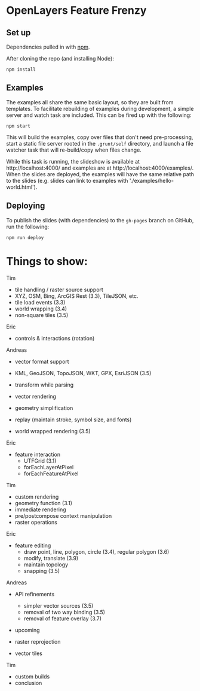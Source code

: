 # OpenLayers Feature Frenzy

## Set up

Dependencies pulled in with [npm](https://npmjs.org/).

After cloning the repo (and installing Node):

    npm install

## Examples

The examples all share the same basic layout, so they are built from templates.  To facilitate rebuilding of examples during development, a simple server and watch task are included.  This can be fired up with the following:

    npm start

This will build the examples, copy over files that don't need pre-processing, start a static file server rooted in the `.grunt/self` directory, and launch a file watcher task that will re-build/copy when files change.

While this task is running, the slideshow is available at http://localhost:4000/ and examples are at http://localhost:4000/examples/.  When the slides are deployed, the examples will have the same relative path to the slides (e.g. slides can link to examples with './examples/hello-world.html').

## Deploying

To publish the slides (with dependencies) to the `gh-pages` branch on GitHub, run the following:

    npm run deploy

# Things to show:

Tim

 * tile handling / raster source support
  * XYZ, OSM, Bing, ArcGIS Rest (3.3), TileJSON, etc.
  * tile load events (3.3)
  * world wrapping (3.4)
  * non-square tiles (3.5)

Eric

 * controls & interactions (rotation)

Andreas

 * vector format support
  * KML, GeoJSON, TopoJSON, WKT, GPX, EsriJSON (3.5)
  * transform while parsing

 * vector rendering
  * geometry simplification
  * replay (maintain stroke, symbol size, and fonts)
  * world wrapped rendering (3.5)

Eric

 * feature interaction
   * UTFGrid (3.1)
   * forEachLayerAtPixel
   * forEachFeatureAtPixel

Tim

 * custom rendering
  * geometry function (3.1)
  * immediate rendering
  * pre/postcompose context manipulation
  * raster operations

Eric

 * feature editing
   * draw point, line, polygon, circle (3.4), regular polygon (3.6)
   * modify, translate (3.9)
   * maintain topology
   * snapping (3.5)

Andreas

 * API refinements
   * simpler vector sources (3.5)
   * removal of two way binding (3.5)
   * removal of feature overlay (3.7)

 * upcoming
  * raster reprojection
  * vector tiles

Tim

 * custom builds
 * conclusion
